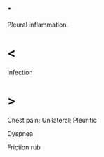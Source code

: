 # .

Pleural inflammation.

# <

Infection

# >

Chest pain; Unilateral; Pleuritic

Dyspnea

Friction rub
